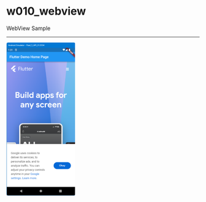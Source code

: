 # w010_webview

WebView Sample
<HR>
<img src="https://github.com/VedatBiner/flutter-codes/blob/master/widgets_templates/w010_webview/screen_shots/img-01.png" height="400em"/>
